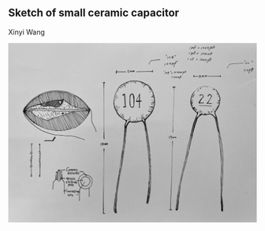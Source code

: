 ## Sketch of small ceramic capacitor
Xinyi Wang

![IMG_8931.jpg](https://github.com/xinxinwang233/wang-Xinyi-s-assignments/blob/main/02-sketch/images/IMG_8931.jpg)
